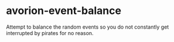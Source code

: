 # avorion-event-balance
Attempt to balance the random events so you do not constantly get interrupted by pirates for no reason.
